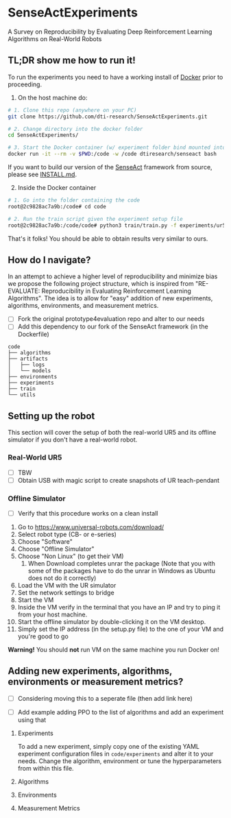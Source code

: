 # SenseActExperiments
A Survey on Reproducibility by Evaluating Deep Reinforcement Learning Algorithms on Real-World Robots

## TL;DR show me how to run it!

To run the experiments you need to have a working install of [Docker](https://docs.docker.com/) prior to proceeding.

1. On the host machine do:

```bash
# 1. Clone this repo (anywhere on your PC)
git clone https://github.com/dti-research/SenseActExperiments.git

# 2. Change directory into the docker folder
cd SenseActExperiments/

# 3. Start the Docker container (w/ experiment folder bind mounted into )
docker run -it --rm -v $PWD:/code -w /code dtiresearch/senseact bash
```

If you want to build our version of the [SenseAct](https://github.com/dti-research/SenseAct) framework from source, please see [INSTALL.md](INSTALL.md).

2. Inside the Docker container

```bash
# 1. Go into the folder containing the code
root@2c9828ac7a9b:/code# cd code

# 2. Run the train script given the experiment setup file
root@2c9828ac7a9b:/code/code# python3 train/train.py -f experiments/ur5/trpo_kindred_example.yaml
```

That's it folks! You should be able to obtain results very similar to ours.


## How do I navigate?

In an attempt to achieve a higher level of reproducibility and minimize bias we propose the following project structure, which is inspired from "RE-EVALUATE: Reproducibility in Evaluating Reinforcement Learning Algorithms". The idea is to allow for "easy" addition of new experiments, algorithms, environments, and measurement metrics.

- [ ] Fork the original prototype4evaluation repo and alter to our needs
- [ ] Add this dependency to our fork of the SenseAct framework (in the Dockerfile)

```
code
├── algorithms
├── artifacts
│   ├── logs
│   └── models
├── environments
├── experiments
├── train
└── utils
```

## Setting up the robot

This section will cover the setup of both the real-world UR5 and its offline simulator if you don't have a real-world robot.

### Real-World UR5

- [ ] TBW
- [ ] Obtain USB with magic script to create snapshots of UR teach-pendant

### Offline Simulator

- [ ] Verify that this procedure works on a clean install

1. Go to https://www.universal-robots.com/download/
1. Select robot type (CB- or e-series)
1. Choose "Software"
1. Choose "Offline Simulator"
1. Choose "Non Linux" (to get their VM)
    1. When Download completes unrar the package (Note that you with some of the packages have to do the unrar in Windows as Ubuntu does not do it correctly)
1. Load the VM with the UR simulator
1. Set the network settings to bridge
1. Start the VM
1. Inside the VM verify in the terminal that you have an IP and try to ping it from your host machine.
1. Start the offline simulator by double-clicking it on the VM desktop.
1. Simply set the IP address (in the setup.py file) to the one of your VM and you're good to go

**Warning!** You should **not** run VM on the same machine you run Docker on!

## Adding new experiments, algorithms, environments or measurement metrics?

- [ ] Considering moving this to a seperate file (then add link here)

- [ ] Add example adding PPO to the list of algorithms and add an experiment using that

1. Experiments

   To add a new experiment, simply copy one of the existing YAML experiment configuration files in `code/experiments` and alter it to your needs. Change the algorithm, environment or tune the hyperparameters from within this file.

2. Algorithms
3. Environments
4. Measurement Metrics